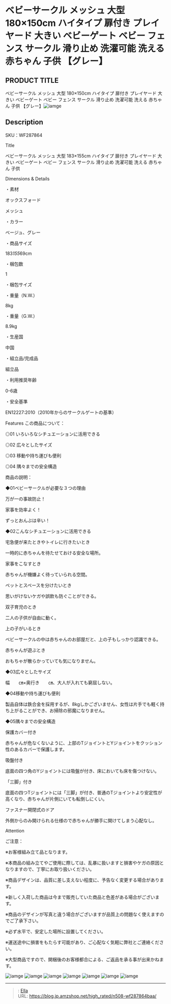 # ベビーサークル メッシュ 大型 180×150cm ハイタイプ 扉付き プレイヤード 大きい ベビーゲート ベビー フェンス サークル 滑り止め 洗濯可能 洗える 赤ちゃん 子供 【グレー】


## PRODUCT TITLE 

ベビーサークル メッシュ 大型 180×150cm ハイタイプ 扉付き プレイヤード 大きい ベビーゲート ベビー フェンス サークル 滑り止め 洗濯可能 洗える 赤ちゃん 子供 【グレー】![iamge](https://b2bfiles1.gigab2b.cn/image/wkseller/304/20220408_57fc795bb0fc7c048c0c242047f3c550.jpg)

## Description

SKU：WF287864

Title

ベビーサークル メッシュ 大型 183×155cm ハイタイプ 扉付き プレイヤード 大きい ベビーゲート ベビー フェンス サークル 滑り止め 洗濯可能 洗える 赤ちゃん 子供

Dimensions &amp; Details



・素材

オックスフォード

メッシュ

・カラー

ベージュ、グレー

・商品サイズ

183*155*69cm

・梱包数

1

・梱包サイズ



・重量（N.W.）

8kg

・重量（G.W.）

8.9kg

・生産国

中国

・組立品/完成品

組立品

・利用推奨年齢

0-6歳

・安全基準

EN12227:2010（2010年からのサークルゲートの基準）



Features
この商品について：

◎01 いろいろなシチュエーションに活用できる

◎02 広々としたサイズ

◎03 移動や持ち運びも便利

◎04 隅々までの安全構造



商品の説明：

◆01ベビーサークルが必要な３つの理由

万が一の事故防止！

家事を効率よく！

ずっとおんぶは辛い！



◆02こんなシチュエーションに活用できる

宅急便が来たときやトイレに行きたいとき

一時的に赤ちゃんを待たせておける安全な場所。

家事をこなすとき

赤ちゃんが機嫌よく待っていられる空間。

ペットとスペースを分けたいとき

思いがけないケガや誤飲も防ぐことができる。

双子育児のとき

二人の子供が自由に動く。

上の子がいるとき

ベビーサークルの中は赤ちゃんのお部屋だと、上の子もしっかり認識できる。

赤ちゃんが遊ぶとき

おもちゃが散らかっていても気になりません。



◆03広々としたサイズ

幅　　㎝×奥行き　　㎝、大人が入れても窮屈しない。



◆04移動や持ち運びも便利

製品自体は鉄合金を採用するが、8kgしかございません、女性は片手でも軽く持ち上がることができ、お掃除の邪魔になりません。



◆05隅々までの安全構造

保護カバー付き

赤ちゃんが危なくないように、上部のTジョイントとYジョイントをクッション性のあるカバーで保護します。

吸盤付き

底面の四つ角のYジョイントには吸盤が付き、床においても床を傷つけない。

「三脚」付き

底面の四つTジョイントには「三脚」が付き、普通のTジョイントより安定性が高くなり、赤ちゃんが片側にいても転倒しにくい。

ファスナー開閉式のドア

外側からのみ開けられる仕様ので赤ちゃんが勝手に開けてしまう心配なし。

Attention



ご注意：

※お客様組み立て品となります。

※本商品の組み立てやご使用に際しては、乱暴に扱いますと損害やケガの原因となりますので、丁寧にお取り扱いください。

※商品デザインは、品質に差し支えない程度に、予告なく変更する場合があります。

※新しく入荷した商品は今まで販売していた商品と色差がある場合がございます。

※商品のデザインが写真と違う場合がございますが品質上の問題なく使えますのでご了承下さい。

※必ず水平で、安定した場所に設置してください。

※運送途中に損害をもたらす可能があり、ご心配なく気軽に弊社とご連絡ください。

※大型商品ですので、開梱後のお客様都合による、ご返品を承る事が出来かねます。









![iamge](https://b2bfiles1.gigab2b.cn/image/wkseller/304/20220408_a5577f235b75c9e7bb27232a3eb28368.jpg)
![iamge](https://b2bfiles1.gigab2b.cn/image/wkseller/304/20220408_4fe463b9bb311e73ef65b96df7fc3bf7.jpg)
![iamge](https://b2bfiles1.gigab2b.cn/image/wkseller/304/20220408_1a67655f80d5450b4723bcb3bfd71bd3.jpg)
![iamge](https://b2bfiles1.gigab2b.cn/image/wkseller/304/20220209_0fe08fec2d84a1df35d2828609d099bb.jpg)
![iamge](https://b2bfiles1.gigab2b.cn/image/wkseller/304/20220209_5c97e5433e437899acd0a88acd3ee5d9.jpg)
![iamge](https://b2bfiles1.gigab2b.cn/image/wkseller/304/20220408_d33d2233e6f903a9efa31359e600a141.jpg)
![iamge](https://b2bfiles1.gigab2b.cn/image/wkseller/304/20220408_0ef0af6a87cb3539bb6c49e7e5f8471b.jpg)


---

> : [Ella](https://blog.jp.amzshop.net/)  
> URL: https://blog.jp.amzshop.net/high_rated/n508-wf287864baa/  


